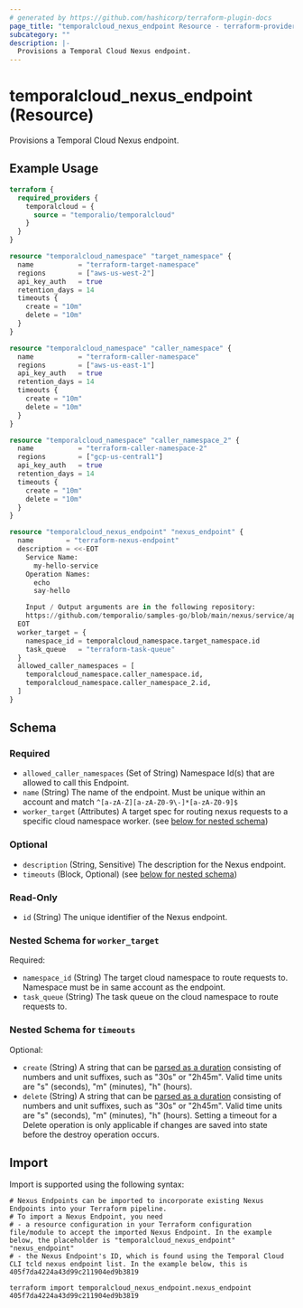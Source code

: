 ```yaml
---
# generated by https://github.com/hashicorp/terraform-plugin-docs
page_title: "temporalcloud_nexus_endpoint Resource - terraform-provider-temporalcloud"
subcategory: ""
description: |-
  Provisions a Temporal Cloud Nexus endpoint.
---
```


# temporalcloud_nexus_endpoint (Resource)

Provisions a Temporal Cloud Nexus endpoint.

## Example Usage

```terraform
terraform {
  required_providers {
    temporalcloud = {
      source = "temporalio/temporalcloud"
    }
  }
}

resource "temporalcloud_namespace" "target_namespace" {
  name           = "terraform-target-namespace"
  regions        = ["aws-us-west-2"]
  api_key_auth   = true
  retention_days = 14
  timeouts {
    create = "10m"
    delete = "10m"
  }
}

resource "temporalcloud_namespace" "caller_namespace" {
  name           = "terraform-caller-namespace"
  regions        = ["aws-us-east-1"]
  api_key_auth   = true
  retention_days = 14
  timeouts {
    create = "10m"
    delete = "10m"
  }
}

resource "temporalcloud_namespace" "caller_namespace_2" {
  name           = "terraform-caller-namespace-2"
  regions        = ["gcp-us-central1"]
  api_key_auth   = true
  retention_days = 14
  timeouts {
    create = "10m"
    delete = "10m"
  }
}

resource "temporalcloud_nexus_endpoint" "nexus_endpoint" {
  name        = "terraform-nexus-endpoint"
  description = <<-EOT
    Service Name:
      my-hello-service
    Operation Names:
      echo
      say-hello

    Input / Output arguments are in the following repository:
    https://github.com/temporalio/samples-go/blob/main/nexus/service/api.go
  EOT
  worker_target = {
    namespace_id = temporalcloud_namespace.target_namespace.id
    task_queue   = "terraform-task-queue"
  }
  allowed_caller_namespaces = [
    temporalcloud_namespace.caller_namespace.id,
    temporalcloud_namespace.caller_namespace_2.id,
  ]
}
```

<!-- schema generated by tfplugindocs -->
## Schema

### Required

- `allowed_caller_namespaces` (Set of String) Namespace Id(s) that are allowed to call this Endpoint.
- `name` (String) The name of the endpoint. Must be unique within an account and match `^[a-zA-Z][a-zA-Z0-9\-]*[a-zA-Z0-9]$`
- `worker_target` (Attributes) A target spec for routing nexus requests to a specific cloud namespace worker. (see [below for nested schema](#nestedatt--worker_target))

### Optional

- `description` (String, Sensitive) The description for the Nexus endpoint.
- `timeouts` (Block, Optional) (see [below for nested schema](#nestedblock--timeouts))

### Read-Only

- `id` (String) The unique identifier of the Nexus endpoint.

<a id="nestedatt--worker_target"></a>
### Nested Schema for `worker_target`

Required:

- `namespace_id` (String) The target cloud namespace to route requests to. Namespace must be in same account as the endpoint.
- `task_queue` (String) The task queue on the cloud namespace to route requests to.


<a id="nestedblock--timeouts"></a>
### Nested Schema for `timeouts`

Optional:

- `create` (String) A string that can be [parsed as a duration](https://pkg.go.dev/time#ParseDuration) consisting of numbers and unit suffixes, such as "30s" or "2h45m". Valid time units are "s" (seconds), "m" (minutes), "h" (hours).
- `delete` (String) A string that can be [parsed as a duration](https://pkg.go.dev/time#ParseDuration) consisting of numbers and unit suffixes, such as "30s" or "2h45m". Valid time units are "s" (seconds), "m" (minutes), "h" (hours). Setting a timeout for a Delete operation is only applicable if changes are saved into state before the destroy operation occurs.

## Import

Import is supported using the following syntax:

```shell
# Nexus Endpoints can be imported to incorporate existing Nexus Endpoints into your Terraform pipeline. 
# To import a Nexus Endpoint, you need
# - a resource configuration in your Terraform configuration file/module to accept the imported Nexus Endpoint. In the example below, the placeholder is "temporalcloud_nexus_endpoint" "nexus_endpoint"
# - the Nexus Endpoint's ID, which is found using the Temporal Cloud CLI tcld nexus endpoint list. In the example below, this is 405f7da4224a43d99c211904ed9b3819

terraform import temporalcloud_nexus_endpoint.nexus_endpoint 405f7da4224a43d99c211904ed9b3819
```

